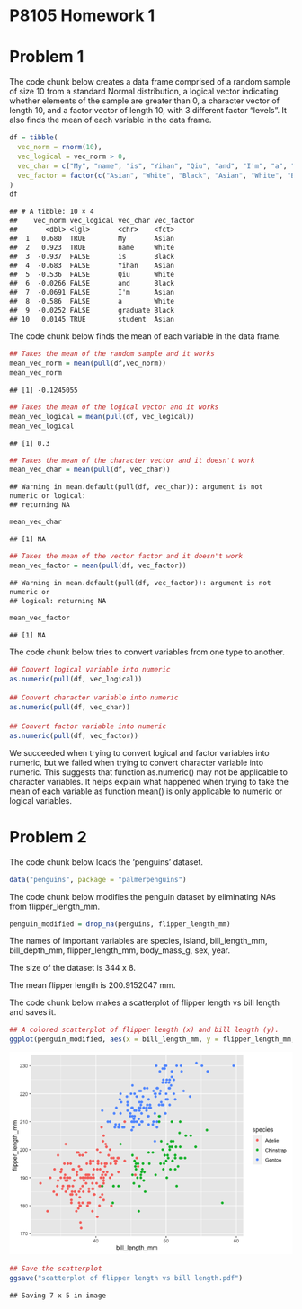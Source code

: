 P8105 Homework 1
================

# Problem 1

The code chunk below creates a data frame comprised of a random sample
of size 10 from a standard Normal distribution, a logical vector
indicating whether elements of the sample are greater than 0, a
character vector of length 10, and a factor vector of length 10, with 3
different factor “levels”. It also finds the mean of each variable in
the data frame.

``` r
df = tibble(
  vec_norm = rnorm(10),
  vec_logical = vec_norm > 0,
  vec_char = c("My", "name", "is", "Yihan", "Qiu", "and", "I'm", "a", "graduate", "student"),
  vec_factor = factor(c("Asian", "White", "Black", "Asian", "White", "Black", "Asian", "White", "Black", "Asian"))
)
df
```

    ## # A tibble: 10 × 4
    ##    vec_norm vec_logical vec_char vec_factor
    ##       <dbl> <lgl>       <chr>    <fct>     
    ##  1   0.680  TRUE        My       Asian     
    ##  2   0.923  TRUE        name     White     
    ##  3  -0.937  FALSE       is       Black     
    ##  4  -0.683  FALSE       Yihan    Asian     
    ##  5  -0.536  FALSE       Qiu      White     
    ##  6  -0.0266 FALSE       and      Black     
    ##  7  -0.0691 FALSE       I'm      Asian     
    ##  8  -0.586  FALSE       a        White     
    ##  9  -0.0252 FALSE       graduate Black     
    ## 10   0.0145 TRUE        student  Asian

The code chunk below finds the mean of each variable in the data frame.

``` r
## Takes the mean of the random sample and it works
mean_vec_norm = mean(pull(df,vec_norm))
mean_vec_norm
```

    ## [1] -0.1245055

``` r
## Takes the mean of the logical vector and it works
mean_vec_logical = mean(pull(df, vec_logical))
mean_vec_logical
```

    ## [1] 0.3

``` r
## Takes the mean of the character vector and it doesn't work
mean_vec_char = mean(pull(df, vec_char))
```

    ## Warning in mean.default(pull(df, vec_char)): argument is not numeric or logical:
    ## returning NA

``` r
mean_vec_char
```

    ## [1] NA

``` r
## Takes the mean of the vector factor and it doesn't work
mean_vec_factor = mean(pull(df, vec_factor))
```

    ## Warning in mean.default(pull(df, vec_factor)): argument is not numeric or
    ## logical: returning NA

``` r
mean_vec_factor
```

    ## [1] NA

The code chunk below tries to convert variables from one type to
another.

``` r
## Convert logical variable into numeric
as.numeric(pull(df, vec_logical))

## Convert character variable into numeric
as.numeric(pull(df, vec_char))

## Convert factor variable into numeric
as.numeric(pull(df, vec_factor))
```

We succeeded when trying to convert logical and factor variables into
numeric, but we failed when trying to convert character variable into
numeric. This suggests that function as.numeric() may not be applicable
to character variables. It helps explain what happened when trying to
take the mean of each variable as function mean() is only applicable to
numeric or logical variables.

# Problem 2

The code chunk below loads the ‘penguins’ dataset.

``` r
data("penguins", package = "palmerpenguins")
```

The code chunk below modifies the penguin dataset by eliminating NAs
from flipper\_length\_mm.

``` r
penguin_modified = drop_na(penguins, flipper_length_mm)
```

The names of important variables are species, island, bill\_length\_mm,
bill\_depth\_mm, flipper\_length\_mm, body\_mass\_g, sex, year.

The size of the dataset is 344 x 8.

The mean flipper length is 200.9152047 mm.

The code chunk below makes a scatterplot of flipper length vs bill
length and saves it.

``` r
## A colored scatterplot of flipper length (x) and bill length (y).
ggplot(penguin_modified, aes(x = bill_length_mm, y = flipper_length_mm, color = species)) + geom_point()
```

![](p8105_hw1_yq2321_files/figure-gfm/unnamed-chunk-6-1.png)<!-- -->

``` r
## Save the scatterplot
ggsave("scatterplot of flipper length vs bill length.pdf")
```

    ## Saving 7 x 5 in image
